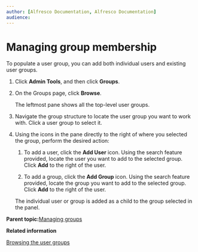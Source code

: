 ```yaml
---
author: [Alfresco Documentation, Alfresco Documentation]
audience: 
---
```


# Managing group membership

To populate a user group, you can add both individual users and existing user groups.

1.  Click **Admin Tools**, and then click **Groups**.

2.  On the Groups page, click **Browse**.

    The leftmost pane shows all the top-level user groups.

3.  Navigate the group structure to locate the user group you want to work with. Click a user group to select it.

4.  Using the icons in the pane directly to the right of where you selected the group, perform the desired action:

    1.  To add a user, click the **Add User** icon. Using the search feature provided, locate the user you want to add to the selected group. Click **Add** to the right of the user.

    2.  To add a group, click the **Add Group** icon. Using the search feature provided, locate the group you want to add to the selected group. Click **Add** to the right of the user.

    The individual user or group is added as a child to the group selected in the panel.


**Parent topic:**[Managing groups](../concepts/admintools-groups-intro.md)

**Related information**  


[Browsing the user groups](admintools-group-browse.md)

